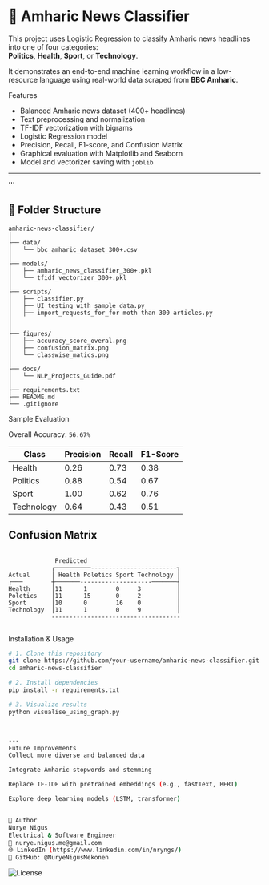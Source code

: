 # 📰 Amharic News Classifier 

This project uses Logistic Regression to classify Amharic news headlines into one of four categories:  
**Politics**, **Health**, **Sport**, or **Technology**.

It demonstrates an end-to-end machine learning workflow in a low-resource language using real-world data scraped from **BBC Amharic**.


Features

-  Balanced Amharic news dataset (400+ headlines)
-  Text preprocessing and normalization
-  TF-IDF vectorization with bigrams
-  Logistic Regression model
-  Precision, Recall, F1-score, and Confusion Matrix
-  Graphical evaluation with Matplotlib and Seaborn
-  Model and vectorizer saving with `joblib`

---
'''
## 📁 Folder Structure

```
amharic-news-classifier/
│
├── data/
│   └── bbc_amharic_dataset_300+.csv
│
├── models/
│   ├── amharic_news_classifier_300+.pkl
│   └── tfidf_vectorizer_300+.pkl
│
├── scripts/
│   ├── classifier.py
│   ├── UI_testing_with_sample_data.py
│   ├── import_requests_for_for moth than 300 articles.py
│
│
├── figures/
│   ├── accuracy_score_overal.png
│   ├── confusion_matrix.png
│   └── classwise_matics.png
│
├── docs/
│   └── NLP_Projects_Guide.pdf
│
├── requirements.txt
├── README.md
└── .gitignore
```

Sample Evaluation

Overall Accuracy: `56.67%`

| Class       | Precision | Recall | F1-Score |
|-------------|-----------|--------|----------|
| Health      | 0.26      | 0.73   | 0.38     |
| Politics    | 0.88      | 0.54   | 0.67     |
| Sport       | 1.00      | 0.62   | 0.76     |
| Technology  | 0.64      | 0.43   | 0.51     |



## Confusion Matrix
```

             Predicted
            ┌──────────------------------------┐
Actual      │ Health Poletics Sport Technology │
┌───        ┼───────--------------------───────┤
Health      │11      1        0     3          │
Poletics    │11      15       0     2          │
Sport       │10      0        16    0          │
Technology  │11      1        0     9          │
            ------------------------------------
			
```


 Installation & Usage

```bash
# 1. Clone this repository
git clone https://github.com/your-username/amharic-news-classifier.git
cd amharic-news-classifier

# 2. Install dependencies
pip install -r requirements.txt

# 3. Visualize results
python visualise_using_graph.py



---
Future Improvements
Collect more diverse and balanced data

Integrate Amharic stopwords and stemming

Replace TF-IDF with pretrained embeddings (e.g., fastText, BERT)

Explore deep learning models (LSTM, transformer)


👤 Author
Nurye Nigus
Electrical & Software Engineer
📧 nurye.nigus.me@gmail.com
🌐 LinkedIn (https://www.linkedin.com/in/nryngs/)
🐙 GitHub: @NuryeNigusMekonen
```

![License](https://img.shields.io/badge/license-MIT-blue.svg)

